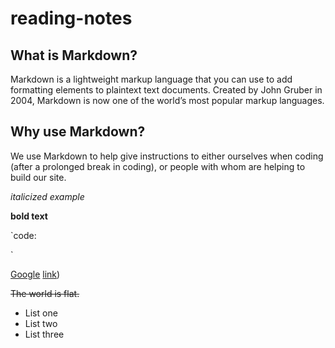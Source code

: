 # reading-notes

## What is Markdown?
Markdown is a lightweight markup language that you can use to add formatting elements to plaintext text documents. Created by John Gruber in 2004, Markdown is now one of the world’s most popular markup languages.

## Why use Markdown?
We use Markdown to help give instructions to either ourselves when coding (after a prolonged break in coding), or people with whom are helping to build our site. 

*italicized example*

**bold text**

`code:
   <!DOCTYPE html>
   <html>
   <head>
   <title>Title of the document</title>
   </head>
   </html> 
`

[Google](https://www.google.com)
[link](link))

~~The world is flat.~~
- List one
- List two
- List three


